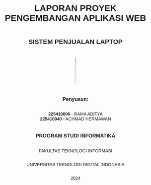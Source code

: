 

<div style="display: flex; flex-direction: column; align-items: center; justify-content: center; text-align: center; min-height: 100vh; font-family: Arial, sans-serif;">

<h1>LAPORAN PROYEK PENGEMBANGAN APLIKASI WEB</h1>

<h2>SISTEM PENJUALAN LAPTOP</h2>

<div style="display: flex; justify-content: center; margin: 20px;">
   <img src="https://github.com/user-attachments/assets/caeede39-4853-46c8-80a8-f0a0d01aaa1c" alt="UTDI" style="width: 30%;">
</div>

<h3>Penyusun:</h3>
<ul style="list-style: none; padding: 0;">
    <li><strong>225410006</strong> - RAMA ADITYA</li>
    <li><strong>225410040</strong> - ACHMAD HERMAWAN</li>
</ul>

<h3>PROGRAM STUDI INFORMATIKA</h3>
<p>FAKULTAS TEKNOLOGI INFORMASI</p>
<p>UNIVERSITAS TEKNOLOGI DIGITAL INDONESIA</p>
<p>2024</p>

</div>


## 1. Pendahuluan

### a. Latar Belakang
Kami telah membuat sebuah aplikasi web yang berfungsi sebagai sistem pencatatan penjualan laptop di toko kami. Aplikasi ini hanya dapat diakses oleh administrator toko. Setiap kali ada pelanggan yang membeli laptop, admin akan memasukkan data-data pembeli seperti nama, kontak, dan jenis laptop yang dibeli ke dalam aplikasi. Data-data ini kemudian akan tersimpan secara rapi dalam sebuah database yang telah kami siapkan. Dengan adanya aplikasi ini, kami dapat dengan mudah melacak semua transaksi penjualan laptop dan mendapatkan data yang akurat untuk keperluan analisis bisnis.

### b. Tujuan
Aplikasi web pencatatan penjualan laptop dirancang untuk membantu bisnis dalam mengelola penjualan laptop secara efisien. Dengan aplikasi ini, kita dapat :
 - Otomatiskan proses penjualan: Catat transaksi dengan cepat dan akurat.
 - Dapatkan data yang akurat: Lacak penjualan, stok, dan pelanggan.
 - Buat keputusan yang lebih baik: Analisis data untuk meningkatkan penjualan.
 - Tingkatkan efisiensi: Sederhanakan proses kerja sehari-hari.
Singkatnya, aplikasi ini membantu dalam mengelola bisnis toko laptop dengan lebih baik dan menguntungkan.

### c. Batasan Masalah
Aplikasi ini dirancang untuk mengotomatiskan dan menyederhanakan proses pencatatan penjualan laptop. Fitur-fitur utamanya mencakup manajemen produk, pelanggan, dan transaksi penjualan. Dengan antarmuka yang user-friendly, pengguna dapat dengan mudah melacak stok, membuat laporan penjualan, dan menganalisis data untuk mendukung pengambilan keputusan bisnis. Fokus utama aplikasi ini adalah pada efisiensi operasional dan akurasi data, sehingga pengguna dapat mengelola bisnis laptop mereka dengan lebih efektif. Fitur-fitur tambahan seperti integrasi dengan sistem akuntansi atau e-commerce dapat dipertimbangkan untuk pengembangan di masa mendatang.n.

## 2. Perancangan Sistem

### a. Rancangan Awal
#### 1) Rancangan Database
Struktur tabel dirancang untuk mengelola data siswa, guru, rombel, dan pengguna:

**Tabel Customer:**
- id: integer [Primary Key]
- name: varchar
- email: varchar
- phone: varchar
- address: text
- created_at: datetime

**Tabel Products:**
- id: Integer [Primary Key]
- name: varchar
- description: text
- price: decimal
- stock: integer
- created_at: datetime

**Tabel Orders:**
- id: Integer [Primary Key]
- customer_id: integer
- order_date: datetime
- status: varchar

**Tabel Payments:**
- id: Integer [Primary Key]
- order_id: integer
- payment_date: datetime]
- amount: decimal
- payment_method: varchar
- Status: Varchar


![image](https://github.com/user-attachments/assets/7081644e-8955-483f-8781-38e41d5dd649)


#### 2) Data Flow Diagram (DFD) Level 0
![lv0](https://github.com/user-attachments/assets/aad942c1-11ad-40ef-98a6-decb060e7392)



### b. Realisasi
#### 1. Diagram Relasi Antar Tabel dan Struktur Tabel
![image](https://github.com/user-attachments/assets/99831fe7-3470-4803-8d34-9eceadda4969)



#### 2. Data Flow Diagram (DFD) Level 1
![lv0](https://github.com/user-attachments/assets/882187e3-d2bb-41ed-b1c3-c92a1bb17912)




### 3. Teknologi
Untuk memberikan fleksibilitas dan kontrol penuh dalam pengembangan, kami tidak menggunakan framework dalam proyek ini. Pendekatan ini memungkinkan kami menyesuaikan aplikasi secara spesifik dengan kebutuhan bisnis dan menghindari overhead yang tidak perlu.

---

## 3. Implementasi
link kode : https://drive.google.com/drive/folders/18ZNTzkE7QKD4xMbGvWBko4phmvuAckKd?usp=sharing
---

## 4. Tampilan/Output

### Tampilan untuk Admin
#### **Dashboard**
![image](https://github.com/user-attachments/assets/5120f649-cf27-4dad-9abc-2389c27d0576)

#### **Data Penjualan**
![image](https://github.com/user-attachments/assets/1ed2f277-b391-4538-975f-068321fe1064)

#### **Form Edit**
![image](https://github.com/user-attachments/assets/c37f1176-90c5-49a6-aaf2-eb94260a272b)

#### **Form Tambah**
![image](https://github.com/user-attachments/assets/4f5e8bc2-1671-4fb5-9543-ef535a7eed42)

#### **Form Delete**
![image](https://github.com/user-attachments/assets/6108e8e8-d1d5-48e6-8ae1-7c6889ad39b1)


---

## 5. Langkah-Langkah Menjalankan Aplikasi

1. **Mengakses Halaman Aplikasi**: Buka URL melalui browser.
2. **Tampilan Awal**: Halaman `dashboard` sebagai tampilan awal yang terdapat menu data penjualan dan tambah penjualan.
3. **Menu data penjualan**: Halaman tabel database
4. **Menu tambah penjualan**: Halamam form untuk edit, tambah, dan delete data
---

## 6. Kesimpulan dan Saran

### a. Kesimpulan
Proyek pengembangan aplikasi web untuk pencatatan penjualan laptop telah berhasil diselesaikan dengan baik. Aplikasi ini mampu:
   1. Mengotomatiskan proses pencatatan penjualan dengan efisien dan akurat.
   2. Memberikan kemudahan dalam pengelolaan data pelanggan, produk, dan transaksi.
   3. Mempermudah admin toko dalam melacak penjualan, menganalisis data, dan menyusun laporan untuk mendukung pengambilan keputusan bisnis.
   4. Menyediakan antarmuka yang user-friendly sehingga mudah digunakan oleh admin tanpa memerlukan pelatihan khusus.
Penggunaan aplikasi ini diharapkan dapat meningkatkan efisiensi operasional toko, akurasi data, dan pengambilan keputusan berbasis data yang lebih baik.

### b. Saran
Untuk pengembangan lebih lanjut, beberapa saran yang dapat dipertimbangkan adalah:
   1. Integrasi dengan Sistem Akuntansi
      Menambahkan fitur integrasi dengan sistem akuntansi akan mempermudah pencatatan keuangan secara keseluruhan, termasuk pendapatan dan pengeluaran toko.
   2. Pengembangan Sistem Notifikasi
      Memberikan notifikasi otomatis kepada admin untuk stok produk yang hampir habis atau pengingat pembayaran pelanggan.
   3. Fitur Laporan yang Lebih Mendetail
      Menambahkan fitur pembuatan laporan yang lebih mendalam, seperti analisis tren penjualan, performa produk, dan data pelanggan untuk mendukung strategi pemasaran.
   4. Keamanan Data
      Meningkatkan sistem keamanan aplikasi, seperti enkripsi data sensitif dan otentikasi dua faktor, untuk melindungi informasi penting dari akses yang tidak sah.
   5. Pengembangan ke Aplikasi Mobile
       Mengembangkan aplikasi versi mobile agar admin dapat mengakses dan mengelola data kapan saja dan di mana saja.
   6. Integrasi dengan Platform E-Commerce
       Menghubungkan aplikasi dengan platform e-commerce seperti marketplace untuk memperluas jangkauan pasar dan meningkatkan penjualan.
Dengan implementasi fitur-fitur tambahan ini, aplikasi dapat memberikan nilai tambah yang lebih besar bagi operasional toko dan mendukung pengembangan bisnis di masa depan.

### Link PDF
https://github.com/FebiMaharani/Proyek-Pengembangan-APK-Web/blob/main/Projek%20Akhir/Laporan%20PPAW%20Robusta.pdf
